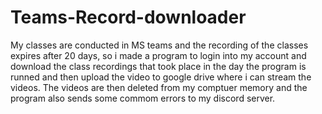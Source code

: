 # Teams-Record-downloader

My classes are conducted in MS teams and the recording of the classes expires after 20 days, so i made a program to login into my account and download the class recordings that took place in the day the program is runned and then upload the video to google drive where i can stream the videos. The videos are then deleted from my comptuer memory and the program also sends some commom errors to my discord server. 


